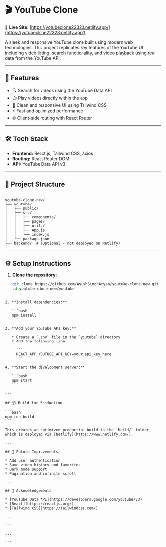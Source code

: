 
# 🎬 YouTube Clone

🔗 **Live Site**: [https://yotubeclone22323.netlify.app/](https://yotubeclone22323.netlify.app/)

A sleek and responsive YouTube clone built using modern web technologies. This project replicates key features of the YouTube UI including video listing, search functionality, and video playback using real data from the YouTube API.

---

## 🚀 Features

- 🔍 Search for videos using the YouTube Data API
- 📺 Play videos directly within the app
- 🎨 Clean and responsive UI using Tailwind CSS
- ⚡ Fast and optimized performance
- 🌐 Client-side routing with React Router

---

## 🛠 Tech Stack

- **Frontend:** React.js, Tailwind CSS, Axios
- **Routing:** React Router DOM
- **API:** YouTube Data API v3

---

## 📂 Project Structure

```

youtube-clone-new/
├── youtube/
│   ├── public/
│   ├── src/
│   │   ├── components/
│   │   ├── pages/
│   │   ├── utils/
│   │   ├── App.js
│   │   └── index.js
│   └── package.json
├── backend/  # (Optional - not deployed on Netlify)

````

---

## ⚙️ Setup Instructions

1. **Clone the repository:**

   ```bash
   git clone https://github.com/AyushSinghAryan/youtube-clone-new.git
   cd youtube-clone-new/youtube
````

2. **Install dependencies:**

   ```bash
   npm install
   ```

3. **Add your YouTube API key:**

   * Create a `.env` file in the `youtube` directory
   * Add the following line:

     ```
     REACT_APP_YOUTUBE_API_KEY=your_api_key_here
     ```

4. **Start the development server:**

   ```bash
   npm start
   ```

---

## 📦 Build for Production

```bash
npm run build
```

This creates an optimized production build in the `build/` folder, which is deployed via [Netlify](https://www.netlify.com/).

---

## 🧠 Future Improvements

* Add user authentication
* Save video history and favorites
* Dark mode support
* Pagination and infinite scroll

---

## 🙌 Acknowledgements

* [YouTube Data API](https://developers.google.com/youtube/v3)
* [React](https://reactjs.org/)
* [Tailwind CSS](https://tailwindcss.com/)

---

```

---

```
